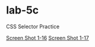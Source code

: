 # lab-5c
CSS Selector Practice

[Screen Shot 1-16](/CSS%20Diner%201-16%202023-10-27_22-22-06.jpg)
[Screen Shot 1-17](/CSS%20Diner%2017%20-%2032%202023-10-27_22-27-06.jpg)
